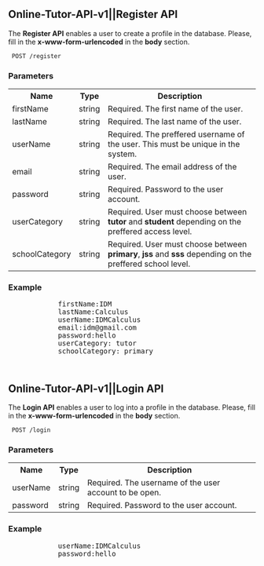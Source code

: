 <h2>Online-Tutor-API-v1||Register API</h2>
<p> The <strong>Register API</strong> enables a user to create a profile in the database. Please, fill in the <strong>x-www-form-urlencoded</strong> in the <strong>body</strong> section.</p>

<code> POST   /register</code>

<div><h3>Parameters</h3>
    <table>
        <tr>
            <th>Name</th>
            <th>Type</th>
            <th>Description</th>
        </tr>
        <tr>
            <td>firstName</td>
            <td>string</td>
            <td>Required. The first name of the user.</td>
        </tr>
        <tr>
            <td>lastName</td>
            <td>string</td>
            <td>Required. The last name of the user.</td>
        </tr>
        <tr>
            <td>userName</td>
            <td>string</td>
            <td>Required. The preffered username of the user. This must be unique in the system.</td>
        </tr>
        <tr>
            <td>email</td>
            <td>string</td>
            <td>Required. The email address of the user.</td>
        </tr>
        <tr>
            <td>password</td>
            <td>string</td>
            <td>Required. Password to the user account.</td>
        </tr>
        <tr>
            <td>userCategory</td>
            <td>string</td>
            <td>Required. User must choose between <strong>tutor</strong> and <strong>student</strong> depending on the preffered access level.</td>
        </tr>
        <tr>
            <td>schoolCategory</td>
            <td>string</td>
            <td>Required. User must choose between <strong>primary</strong>, <strong>jss</strong> and <strong>sss</strong> depending on the preffered school level.</td>
        </tr>
    </table>
</div>
<div>
    <h3>Example</h3>
        <pre>
            firstName:IDM 
            lastName:Calculus
            userName:IDMCalculus
            email:idm@gmail.com
            password:hello
            userCategory: tutor
            schoolCategory: primary
        </pre>
</div>

<h1></h1>

<h2>Online-Tutor-API-v1||Login API</h2>
<p> The <strong>Login API</strong> enables a user to log into a profile in the database. Please, fill in the <strong>x-www-form-urlencoded</strong> in the <strong>body</strong> section.</p>

<code> POST   /login</code>

<div><h3>Parameters</h3>
    <table>
        <tr>
            <th>Name</th>
            <th>Type</th>
            <th>Description</th>
        </tr>
        <tr>
            <td>userName</td>
            <td>string</td>
            <td>Required. The username of the user account to be open.</td>
        </tr>
        <tr>
            <td>password</td>
            <td>string</td>
            <td>Required. Password to the user account.</td>
        </tr>
    </table>
</div>
<div>
    <h3>Example</h3>
        <pre>
            userName:IDMCalculus
            password:hello
        </pre>
</div>
